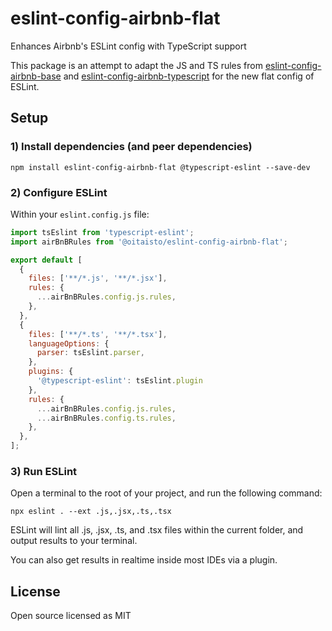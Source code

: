 # eslint-config-airbnb-flat

Enhances Airbnb's ESLint config with TypeScript support

This package is an attempt to adapt the JS and TS rules from [eslint-config-airbnb-base](https://www.npmjs.com/package/eslint-config-airbnb-base) and [eslint-config-airbnb-typescript](https://www.npmjs.com/package/eslint-config-airbnb-typescript) for the new flat config of ESLint.

## Setup

### 1) Install dependencies (and peer dependencies)

```shell
npm install eslint-config-airbnb-flat @typescript-eslint --save-dev
```

### 2) Configure ESLint

Within your `eslint.config.js` file:

```javascript
import tsEslint from 'typescript-eslint';
import airBnBRules from '@oitaisto/eslint-config-airbnb-flat';

export default [
  {
    files: ['**/*.js', '**/*.jsx'],
    rules: {
      ...airBnBRules.config.js.rules,
    },
  },
  {
    files: ['**/*.ts', '**/*.tsx'],
    languageOptions: {
      parser: tsEslint.parser,
    },
    plugins: {
      '@typescript-eslint': tsEslint.plugin
    },
    rules: {
      ...airBnBRules.config.js.rules,
      ...airBnBRules.config.ts.rules,
    },
  },
];
```

### 3) Run ESLint

Open a terminal to the root of your project, and run the following command:

```shell
npx eslint . --ext .js,.jsx,.ts,.tsx
```

ESLint will lint all .js, .jsx, .ts, and .tsx files within the current folder, and output results to your terminal.

You can also get results in realtime inside most IDEs via a plugin.

## License

Open source licensed as MIT
